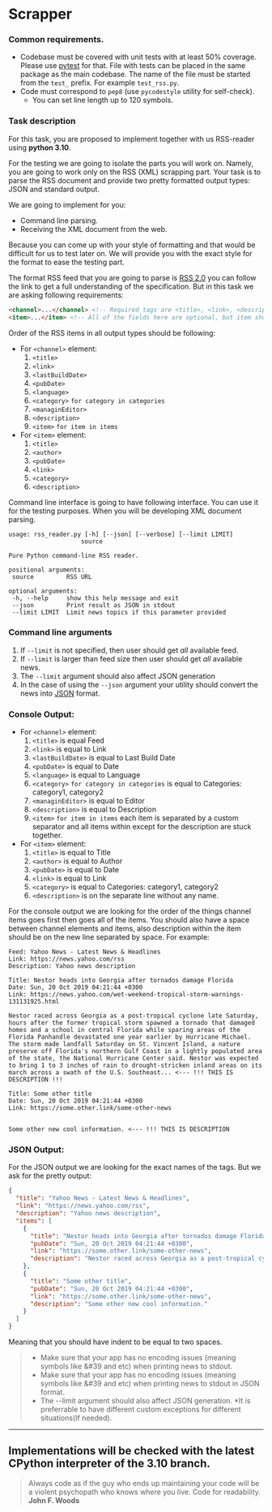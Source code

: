 # Scrapper

### Common requirements.
* Codebase must be covered with unit tests with at least 50% coverage. Please use [pytest](https://docs.pytest.org/) for that.
File with tests can be placed in the same package as the main codebase.  The name of the file must be started from the `test_` prefix. For example `test_rss.py`.   
* Code must correspond to `pep8` (use `pycodestyle` utility for self-check).
  * You can set line length up to 120 symbols.

### Task description 
For this task, you are proposed to implement together with us RSS-reader using **python 3.10**.

For the testing we are going to isolate the parts you will work on. Namely, you are going to work only on the RSS (XML) scrapping part. Your task is to parse the RSS document and provide two pretty formatted output types: JSON and standard output.


We are going to implement for you:
* Command line parsing.
* Receiving the XML document from the web.

Because you can come up with your style of formatting and that would be difficult for us to test later on. We will provide you with the exact style for the format to ease the testing part.

The format RSS feed that you are going to parse is [RSS 2.0](https://www.rssboard.org/rss-draft-1) you can follow the link to get a full understanding of the specification. But in this task we are asking following requirements:
```html
<channel>...</channel> <!-- Required tags are <title>, <link>, <description>  but we are asking you to be able to parse <title>, <link>, <description>, <category>, <language>, <lastBuildDate>, <managingEditor>, <pubDate>, <item> -->
<item>...</item> <!-- All of the fields here are optional, but item should have at least <title> or <description>, but for the purposes of the test we are asking to be able to parse <title>, <author>, <pubDate>, <link>, <category>, <description> -->
```

Order of the RSS items in all output types should be following:
* For `<channel>` element:
  1. `<title>`
  2. `<link>`
  3. `<lastBuildDate>`
  4. `<pubDate>`
  5. `<language>`
  6. `<category>` `for category in categories`
  7. `<managinEditor>`
  8. `<description>`
  9. `<item>` `for item in items`
* For `<item>` element:
  1. `<title>`
  2. `<author>`
  3. `<pubDate>`
  4. `<link>`
  5. `<category>`
  6. `<description>`

Command line interface is going to have following interface. You can use it for the testing purposes. When you will be developing XML document parsing.
 ```shell
usage: rss_reader.py [-h] [--json] [--verbose] [--limit LIMIT]
                     source

Pure Python command-line RSS reader.

positional arguments:
  source         RSS URL

optional arguments:
  -h, --help     show this help message and exit
  --json         Print result as JSON in stdout
  --limit LIMIT  Limit news topics if this parameter provided
```

### Command line arguments

1) If `--limit` is not specified, then user should get _all_ available feed. 
2) If `--limit` is larger than feed size then user should get _all_ available news.
3) The `--limit` argument should also affect JSON generation
4) In the case of using the `--json` argument your utility should convert the news into [JSON](https://en.wikipedia.org/wiki/JSON) format.


### Console Output:

* For `<channel>` element:
  1. `<title>` is equal Feed
  2. `<link>` is equal to Link
  3. `<lastBuildDate>` is equal to Last Build Date
  4. `<pubDate>` is equal to Date 
  5. `<language>` is equal to Language
  6. `<category>` `for category in categories` is equal to Categories: category1, category2
  7. `<managinEditor>` is equal to Editor
  8. `<description>` is equal to Description
  9. `<item>` `for item in items` each item is separated by a custom separator and all items within except for the description are stuck together.
* For `<item>` element:
  1. `<title>` is equal to Title
  2. `<author>` is equal to Author
  3. `<pubDate>` is equal to Date
  4. `<link>` is equal to Link
  5. `<category>` is equal to Categories: category1, category2
  6. `<description>` is on the separate line without any name.

For the console output we are looking for the order of the things channel items goes first then goes all of the items. You should also have a space between channel elements and items, also description within the item should be on the new line separated by space. For example:
```shell
Feed: Yahoo News - Latest News & Headlines
Link: https://news.yahoo.com/rss
Description: Yahoo news description

Title: Nestor heads into Georgia after tornados damage Florida
Date: Sun, 20 Oct 2019 04:21:44 +0300
Link: https://news.yahoo.com/wet-weekend-tropical-storm-warnings-131131925.html

Nestor raced across Georgia as a post-tropical cyclone late Saturday, hours after the former tropical storm spawned a tornado that damaged homes and a school in central Florida while sparing areas of the Florida Panhandle devastated one year earlier by Hurricane Michael. The storm made landfall Saturday on St. Vincent Island, a nature preserve off Florida's northern Gulf Coast in a lightly populated area of the state, the National Hurricane Center said. Nestor was expected to bring 1 to 3 inches of rain to drought-stricken inland areas on its march across a swath of the U.S. Southeast... <--- !!! THIS IS DESCRIPTION !!!

Title: Some other title
Date: Sun, 20 Oct 2019 04:21:44 +0300
Link: https://some.other.link/some-other-news


Some other new cool information. <--- !!! THIS IS DESCRIPTION
```

### JSON Output:

For the JSON output we are looking for the exact names of the tags. But we ask for the pretty output:

```json
{
  "title": "Yahoo News - Latest News & Headlines",
  "link": "https://news.yahoo.com/rss",
  "description": "Yahoo news description",
  "items": [
    {
      "title": "Nestor heads into Georgia after tornados damage Florida",
      "pubDate": "Sun, 20 Oct 2019 04:21:44 +0300",
      "link": "https://some.other.link/some-other-news",
      "description": "Nestor raced across Georgia as a post-tropical cyclone late Saturday, hours after the former tropical storm spawned a tornado that damaged homes and a school in central Florida while sparing areas of the Florida Panhandle devastated one year earlier by Hurricane Michael. The storm made landfall Saturday on St. Vincent Island, a nature preserve off Florida's northern Gulf Coast in a lightly populated area of the state, the National Hurricane Center said. Nestor was expected to bring 1 to 3 inches of rain to drought-stricken inland areas on its march across a swath of the U.S. Southeast..."
    },
    {
      "title": "Some other title",
      "pubDate": "Sun, 20 Oct 2019 04:21:44 +0300",
      "link": "https://some.other.link/some-other-news",
      "description": "Some other new cool information."
    }
  ]
}
```
Meaning that you should have indent to be equal to two spaces.

> * Make sure that your app has no encoding issues (meaning symbols like &#39 and etc) when printing news to stdout.
> * Make sure that your app has no encoding issues (meaning symbols like &#39 and etc) when printing news to stdout in JSON format.
> * The --limit argument should also affect JSON generation.
> *It is preferrable to have different custom exceptions for different situations(If needed).

---
Implementations will be checked with the latest CPython interpreter of the 3.10 branch.
---

> Always code as if the guy who ends up maintaining your code will be a violent psychopath who knows where you live. Code for readability. **John F. Woods**
